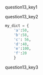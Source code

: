 question13_key1


question13_key2
```python
my_dict = {
    'a':50, 
    'b':58,
    'c': 56,
    'd':40,
    'e':100, 
    'f':20
    }
 ```

question13_key3
